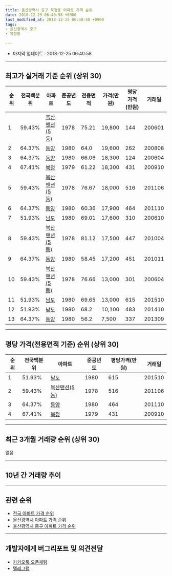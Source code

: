 ```yaml
---
title: 울산광역시 중구 북정동 아파트 가격 순위
date: 2018-12-25 06:40:58 +0900
last_modified_at: 2018-12-25 06:40:58 +0900
tags:
- 울산광역시 중구
- 북정동

---
```


* 마지막 업데이트 : 2018-12-25 06:40:58

---

## 최고가 실거래 기준 순위 (상위 30)


|순위|전국백분위|아파트|준공년도|전용면적|가격(만원)|평당가격(만원)|거래일|
|---|---|---|---|---|---|---|---|
|1|59.43%|[복산맨션(5동)](https://search.naver.com/search.naver?query=%EC%9A%B8%EC%82%B0%EA%B4%91%EC%97%AD%EC%8B%9C+%EC%A4%91%EA%B5%AC+%EB%B6%81%EC%A0%95%EB%8F%99+%EB%B3%B5%EC%82%B0%EB%A7%A8%EC%85%98%285%EB%8F%99%29)|1978|75.21|19,800|144|200601|
|2|64.37%|[동양](https://search.naver.com/search.naver?query=%EC%9A%B8%EC%82%B0%EA%B4%91%EC%97%AD%EC%8B%9C+%EC%A4%91%EA%B5%AC+%EB%B6%81%EC%A0%95%EB%8F%99+%EB%8F%99%EC%96%91)|1980|64.0|19,600|262|200808|
|3|64.37%|[동양](https://search.naver.com/search.naver?query=%EC%9A%B8%EC%82%B0%EA%B4%91%EC%97%AD%EC%8B%9C+%EC%A4%91%EA%B5%AC+%EB%B6%81%EC%A0%95%EB%8F%99+%EB%8F%99%EC%96%91)|1980|66.06|18,300|124|200604|
|4|67.41%|[북정](https://search.naver.com/search.naver?query=%EC%9A%B8%EC%82%B0%EA%B4%91%EC%97%AD%EC%8B%9C+%EC%A4%91%EA%B5%AC+%EB%B6%81%EC%A0%95%EB%8F%99+%EB%B6%81%EC%A0%95)|1979|61.22|18,300|431|200910|
|5|59.43%|[복산맨션(5동)](https://search.naver.com/search.naver?query=%EC%9A%B8%EC%82%B0%EA%B4%91%EC%97%AD%EC%8B%9C+%EC%A4%91%EA%B5%AC+%EB%B6%81%EC%A0%95%EB%8F%99+%EB%B3%B5%EC%82%B0%EB%A7%A8%EC%85%98%285%EB%8F%99%29)|1978|76.67|18,000|516|201106|
|6|64.37%|[동양](https://search.naver.com/search.naver?query=%EC%9A%B8%EC%82%B0%EA%B4%91%EC%97%AD%EC%8B%9C+%EC%A4%91%EA%B5%AC+%EB%B6%81%EC%A0%95%EB%8F%99+%EB%8F%99%EC%96%91)|1980|60.36|17,900|464|201110|
|7|51.93%|[남도](https://search.naver.com/search.naver?query=%EC%9A%B8%EC%82%B0%EA%B4%91%EC%97%AD%EC%8B%9C+%EC%A4%91%EA%B5%AC+%EB%B6%81%EC%A0%95%EB%8F%99+%EB%82%A8%EB%8F%84)|1980|69.01|17,600|310|200610|
|8|59.43%|[복산맨션(5동)](https://search.naver.com/search.naver?query=%EC%9A%B8%EC%82%B0%EA%B4%91%EC%97%AD%EC%8B%9C+%EC%A4%91%EA%B5%AC+%EB%B6%81%EC%A0%95%EB%8F%99+%EB%B3%B5%EC%82%B0%EB%A7%A8%EC%85%98%285%EB%8F%99%29)|1978|81.12|17,500|447|201004|
|9|64.37%|[동양](https://search.naver.com/search.naver?query=%EC%9A%B8%EC%82%B0%EA%B4%91%EC%97%AD%EC%8B%9C+%EC%A4%91%EA%B5%AC+%EB%B6%81%EC%A0%95%EB%8F%99+%EB%8F%99%EC%96%91)|1980|58.45|17,200|451|201011|
|10|59.43%|[복산맨션(5동)](https://search.naver.com/search.naver?query=%EC%9A%B8%EC%82%B0%EA%B4%91%EC%97%AD%EC%8B%9C+%EC%A4%91%EA%B5%AC+%EB%B6%81%EC%A0%95%EB%8F%99+%EB%B3%B5%EC%82%B0%EB%A7%A8%EC%85%98%285%EB%8F%99%29)|1978|76.66|13,000|301|200604|
|11|51.93%|[남도](https://search.naver.com/search.naver?query=%EC%9A%B8%EC%82%B0%EA%B4%91%EC%97%AD%EC%8B%9C+%EC%A4%91%EA%B5%AC+%EB%B6%81%EC%A0%95%EB%8F%99+%EB%82%A8%EB%8F%84)|1980|69.65|13,000|615|201510|
|12|51.93%|[남도](https://search.naver.com/search.naver?query=%EC%9A%B8%EC%82%B0%EA%B4%91%EC%97%AD%EC%8B%9C+%EC%A4%91%EA%B5%AC+%EB%B6%81%EC%A0%95%EB%8F%99+%EB%82%A8%EB%8F%84)|1980|68.2|10,100|483|201410|
|13|64.37%|[동양](https://search.naver.com/search.naver?query=%EC%9A%B8%EC%82%B0%EA%B4%91%EC%97%AD%EC%8B%9C+%EC%A4%91%EA%B5%AC+%EB%B6%81%EC%A0%95%EB%8F%99+%EB%8F%99%EC%96%91)|1980|56.2|7,500|337|201309|


---

## 평당 가격(전용면적 기준) 순위 (상위 30)


|순위|전국백분위|아파트|준공년도|평당가격(만원)|거래일|
|---|---|---|---|---|---|
|1|51.93%|[남도](https://search.naver.com/search.naver?query=%EC%9A%B8%EC%82%B0%EA%B4%91%EC%97%AD%EC%8B%9C+%EC%A4%91%EA%B5%AC+%EB%B6%81%EC%A0%95%EB%8F%99+%EB%82%A8%EB%8F%84)|1980|615|201510|
|2|59.43%|[복산맨션(5동)](https://search.naver.com/search.naver?query=%EC%9A%B8%EC%82%B0%EA%B4%91%EC%97%AD%EC%8B%9C+%EC%A4%91%EA%B5%AC+%EB%B6%81%EC%A0%95%EB%8F%99+%EB%B3%B5%EC%82%B0%EB%A7%A8%EC%85%98%285%EB%8F%99%29)|1978|516|201106|
|3|64.37%|[동양](https://search.naver.com/search.naver?query=%EC%9A%B8%EC%82%B0%EA%B4%91%EC%97%AD%EC%8B%9C+%EC%A4%91%EA%B5%AC+%EB%B6%81%EC%A0%95%EB%8F%99+%EB%8F%99%EC%96%91)|1980|464|201110|
|4|67.41%|[북정](https://search.naver.com/search.naver?query=%EC%9A%B8%EC%82%B0%EA%B4%91%EC%97%AD%EC%8B%9C+%EC%A4%91%EA%B5%AC+%EB%B6%81%EC%A0%95%EB%8F%99+%EB%B6%81%EC%A0%95)|1979|431|200910|


---

## 최근 3개월 거래량 순위 (상위 30)

없음

---

## 10년 간 거래량 추이


<div style="width:100%;">
    <canvas id="deal_progress" height="250"></canvas>
</div>

<script>
new Chart(document.getElementById("deal_progress"), {
    type: 'line',
    data: {
        labels: ['200812','200901','200902','200903','200904','200905','200906','200907','200908','200909','200910','200911','200912','201001','201002','201003','201004','201005','201006','201007','201008','201009','201010','201011','201012','201101','201102','201103','201104','201105','201106','201107','201108','201109','201110','201111','201112','201201','201202','201203','201204','201205','201206','201207','201208','201209','201210','201211','201212','201301','201302','201303','201304','201305','201306','201307','201308','201309','201310','201311','201312','201401','201402','201403','201404','201405','201406','201407','201408','201409','201410','201411','201412','201501','201502','201503','201504','201505','201506','201507','201508','201509','201510','201511','201512','201601','201602','201603','201604','201605','201606','201607','201608','201609','201610','201611','201612','201701','201702','201703','201704','201705','201706','201707','201708','201709','201710','201711','201712','201801','201802','201803','201804','201805','201806','201807','201808','201809','201810','201811','201812'],
        datasets: [{
            label: '실거래 수',
            pointRadius: 1,
            data: [0, 0, 0, 0, 0, 0, 1, 0, 0, 2, 1, 1, 0, 0, 1, 0, 1, 0, 0, 0, 0, 0, 1, 1, 1, 2, 0, 1, 0, 0, 2, 1, 0, 0, 2, 0, 1, 1, 1, 1, 0, 1, 0, 1, 0, 0, 1, 1, 0, 0, 0, 0, 1, 1, 2, 3, 0, 2, 2, 0, 2, 3, 2, 6, 3, 1, 3, 1, 2, 0, 2, 0, 3, 3, 2, 3, 0, 1, 2, 1, 1, 1, 4, 2, 2, 2, 1, 0, 1, 0, 0, 1, 1, 1, 2, 5, 0, 1, 0, 0, 2, 1, 1, 0, 2, 0, 0, 3, 1, 1, 0, 0, 0, 1, 1, 1, 0, 0, 0, 0, 0],
            borderColor: "rgba(255, 201, 14, 1)",
            backgroundColor: "rgba(255, 201, 14, 0.5)",
            fill: true,
        }]
    },
    options: {
        responsive: true,
        title: {
            display: true,
            text: '10년간 거래량 추이'
        },
        tooltips: {
            mode: 'index',
            intersect: false,
        },
        hover: {
            mode: 'nearest',
            intersect: true
        },
        scales: {
            xAxes: [{
                display: true,
                scaleLabel: {
                    display: true,
                    labelString: '년/월'
                }
            }],
            yAxes: [{
                display: true,
                ticks: {
                    suggestedMin: 0,
                },
                scaleLabel: {
                    display: true,
                    labelString: '실거래 수'
                }
            }]
        }
    }
});

</script>


---

## 관련 순위

- [전국 아파트 가격 순위](https://inasie.github.io/apt-ranking/전국)
- [울산광역시 아파트 가격 순위](https://inasie.github.io/apt-ranking/울산광역시)
- [울산광역시 중구 아파트 가격 순위](https://inasie.github.io/apt-ranking/울산광역시-중구)


---

## 개발자에게 버그리포트 및 의견전달

- [카카오톡 오픈채팅](https://open.kakao.com/o/gLJUAP4)
- [텔레그램](https://t.me/inasie)

